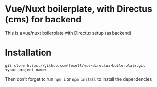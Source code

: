 # Vue/Nuxt boilerplate, with Directus (cms) for backend
This is a vue/nuxt boilerplate with Directus setup (as backend)

# Installation
```
git clone https://github.com/fexell/vue-directus-boilerplate.git <your-project-name>
```

Then don't forget to run ```npm i``` or ```npm install``` to install the dependencies